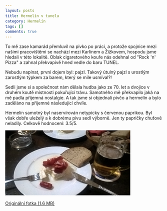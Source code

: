 ```yaml
---
layout: posts
title: Hermelín v tunelu
category: Hermelín
tags: []
comments: true
---
```

To mě zase kamarád přemluvil na pivko po práci, a protože spojnice mezi našimi pracovištěmi se nachází mezi Karlínem a Žižkovem, hospodu jsme hledali v této lokalitě. Oblak cigaretového kouře nás odehnal od "Rock 'n' Pizza" a zahnal překvapivě hned vedle do baru TUNEL.

Nebudu napínat, první dojem byl: pajzl. Takový útulný pajzl s urostlým zarostlým týpkem za barem, který se mile usmíval?!

Sedli jsme si a společnost nám dělala hudba jako ze 70. let a dvojice v druhém koutě místnosti pokuřující trávu. Samotného mě překvapilo jaká na mě padla příjemná nostalgie. A tak jsme si objednali pivčo a hermelín a bylo zaděláno na příjemné následující chvíle.

Hermelín samotný byl naservírován netypicky s červenou paprikou. Byl však dobře uleželý a k dobrému pivu sedl výborně. Jen ty papričky chuťově neladily. Celkově hodnocení: 3.5/5.

![Hermelín v baru TUNEL](/assets/posts/2016-11-23-hermelin-v-tunelu/hermelin_small.jpg)

[Originální fotka (1.6 MB)](/assets/posts/2016-11-23-hermelin-v-tunelu/hermelin_big.jpg)